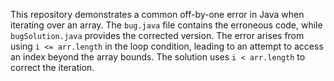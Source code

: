 This repository demonstrates a common off-by-one error in Java when iterating over an array. The `bug.java` file contains the erroneous code, while `bugSolution.java` provides the corrected version.  The error arises from using `i <= arr.length` in the loop condition, leading to an attempt to access an index beyond the array bounds. The solution uses `i < arr.length` to correct the iteration.